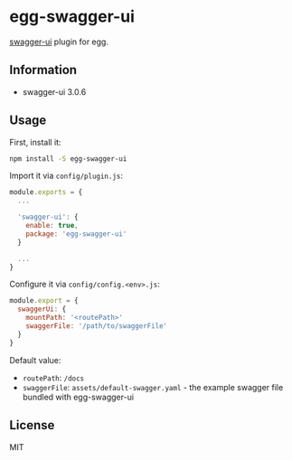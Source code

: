 # egg-swagger-ui

[swagger-ui](https://github.com/swagger-api/swagger-ui) plugin for egg.

## Information

+ swagger-ui 3.0.6

## Usage

First, install it:

```sh
npm install -S egg-swagger-ui
```

Import it via `config/plugin.js`:

```js
module.exports = {
  ...

  'swagger-ui': {
    enable: true,
    package: 'egg-swagger-ui'
  }

  ...
}
```

Configure it via `config/config.<env>.js`:

```js
module.export = {
  swaggerUi: {
    mountPath: '<routePath>'
    swaggerFile: '/path/to/swaggerFile'
  }
}
```

Default value:

+ `routePath`: `/docs`
+ `swaggerFile`: `assets/default-swagger.yaml` - the example swagger file bundled with egg-swagger-ui

## License

MIT
